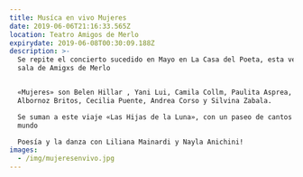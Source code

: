```yaml
---
title: Musíca en vivo Mujeres
date: 2019-06-06T21:16:33.565Z
location: Teatro Amigos de Merlo
expirydate: 2019-06-08T00:30:09.188Z
description: >-
  Se repite el concierto sucedido en Mayo en La Casa del Poeta, esta vez en la
  sala de Amigxs de Merlo


  «Mujeres» son Belen Hillar , Yani Lui, Camila Collm, Paulita Asprea, Laura
  Albornoz Britos, Cecilia Puente, Andrea Corso y Silvina Zabala.

  Se suman a este viaje «Las Hijas de la Luna», con un paseo de cantos por el
  mundo

  Poesía y la danza con Liliana Mainardi y Nayla Anichini!
images:
  - /img/mujeresenvivo.jpg
---
```



